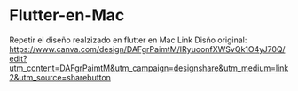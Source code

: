 # Flutter-en-Mac
Repetir el diseño realzizado en flutter en Mac
Link Disño original: https://www.canva.com/design/DAFgrPaimtM/IRyuoonfXWSvQk1O4yJ70Q/edit?utm_content=DAFgrPaimtM&utm_campaign=designshare&utm_medium=link2&utm_source=sharebutton
